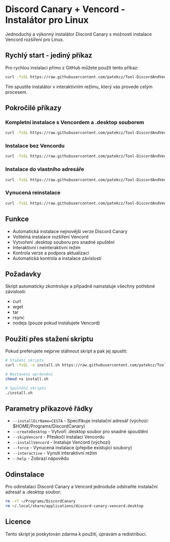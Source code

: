 # Discord Canary + Vencord - Instalátor pro Linux

Jednoduchý a výkonný instalátor Discord Canary s možností instalace Vencord rozšíření pro Linux.

## Rychlý start - jediný příkaz

Pro rychlou instalaci přímo z GitHub můžete použít tento příkaz:

```bash
curl -fsSL https://raw.githubusercontent.com/patekcz/Tool-DiscordAndVencordInstaller/main/install.sh | bash
```

Tím spustíte instalátor v interaktivním režimu, který vás provede celým procesem.

## Pokročilé příkazy

### Kompletní instalace s Vencordem a .desktop souborem

```bash
curl -fsSL https://raw.githubusercontent.com/patekcz/Tool-DiscordAndVencordInstaller/main/install.sh | bash -s -- --installVencord --createDesktop
```

### Instalace bez Vencordu

```bash
curl -fsSL https://raw.githubusercontent.com/patekcz/Tool-DiscordAndVencordInstaller/main/install.sh | bash -s -- --skipVencord
```

### Instalace do vlastního adresáře

```bash
curl -fsSL https://raw.githubusercontent.com/patekcz/Tool-DiscordAndVencordInstaller/main/install.sh | bash -s -- --installDirName=$HOME/Applications/DiscordCanary
```

### Vynucená reinstalace

```bash
curl -fsSL https://raw.githubusercontent.com/patekcz/Tool-DiscordAndVencordInstaller/main/install.sh | bash -s -- --force
```

## Funkce

* Automatická instalace nejnovější verze Discord Canary
* Volitelná instalace rozšíření Vencord
* Vytvoření .desktop souboru pro snadné spuštění
* Interaktivní i neinteraktivní režim
* Kontrola verze a podpora aktualizací
* Automatická kontrola a instalace závislostí

## Požadavky

Skript automaticky zkontroluje a případně nainstaluje všechny potřebné závislosti:

* curl
* wget
* tar
* rsync
* nodejs (pouze pokud instalujete Vencord)

## Použití přes stažení skriptu

Pokud preferujete nejprve stáhnout skript a pak jej spustit:

```bash
# Stažení skriptu
curl -fsSL -o install.sh https://raw.githubusercontent.com/patekcz/Tool-DiscordAndVencordInstaller/main/install.sh

# Nastavení oprávnění
chmod +x install.sh

# Spuštění skriptu
./install.sh
```

## Parametry příkazové řádky

* `--installDirName=CESTA` - Specifikuje instalační adresář (výchozí: $HOME/Programs/DiscordCanary)
* `--createDesktop` - Vytvoří .desktop soubor pro snadné spouštění
* `--skipVencord` - Přeskočí instalaci Vencordu
* `--installVencord` - Instaluje Vencord (výchozí)
* `--force` - Vynucená instalace (přepíše existující soubory)
* `--interactive` - Vynutí interaktivní režim
* `--help` - Zobrazí nápovědu

## Odinstalace

Pro odinstalaci Discord Canary a Vencord jednoduše odstraňte instalační adresář a .desktop soubor:

```bash
rm -rf ~/Programs/DiscordCanary
rm ~/.local/share/applications/discord-canary-vencord.desktop
```

## Licence

Tento skript je poskytován zdarma k použití, úpravám a redistribuci.